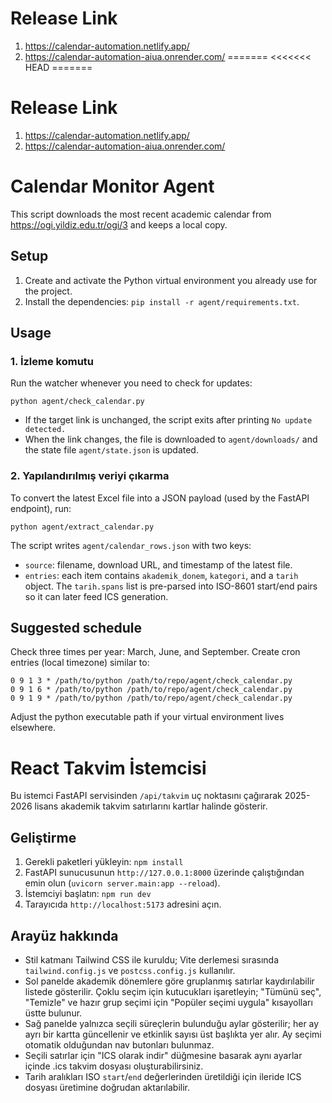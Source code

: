 # Release Link
1. https://calendar-automation.netlify.app/ 
2. https://calendar-automation-aiua.onrender.com/
=======
<<<<<<< HEAD
=======
# Release Link
1. https://calendar-automation.netlify.app/ 
2. https://calendar-automation-aiua.onrender.com/
# Calendar Monitor Agent

This script downloads the most recent academic calendar from https://ogi.yildiz.edu.tr/ogi/3 and keeps a local copy.

## Setup

1. Create and activate the Python virtual environment you already use for the project.
2. Install the dependencies: `pip install -r agent/requirements.txt`.

## Usage

### 1. İzleme komutu

Run the watcher whenever you need to check for updates:

```
python agent/check_calendar.py
```

- If the target link is unchanged, the script exits after printing `No update detected.`
- When the link changes, the file is downloaded to `agent/downloads/` and the state file `agent/state.json` is updated.

### 2. Yapılandırılmış veriyi çıkarma

To convert the latest Excel file into a JSON payload (used by the FastAPI endpoint), run:

```
python agent/extract_calendar.py
```

The script writes `agent/calendar_rows.json` with two keys:

- `source`: filename, download URL, and timestamp of the latest file.
- `entries`: each item contains `akademik_donem`, `kategori`, and a `tarih` object. The `tarih.spans` list is pre-parsed into ISO-8601 start/end pairs so it can later feed ICS generation.

## Suggested schedule

Check three times per year: March, June, and September. Create cron entries (local timezone) similar to:

```
0 9 1 3 * /path/to/python /path/to/repo/agent/check_calendar.py
0 9 1 6 * /path/to/python /path/to/repo/agent/check_calendar.py
0 9 1 9 * /path/to/python /path/to/repo/agent/check_calendar.py
```

Adjust the python executable path if your virtual environment lives elsewhere.

# React Takvim İstemcisi

Bu istemci FastAPI servisinden `/api/takvim` uç noktasını çağırarak 2025-2026 lisans akademik takvim satırlarını kartlar halinde gösterir.

## Geliştirme

1. Gerekli paketleri yükleyin: `npm install`
2. FastAPI sunucusunun `http://127.0.0.1:8000` üzerinde çalıştığından emin olun (`uvicorn server.main:app --reload`).
3. İstemciyi başlatın: `npm run dev`
4. Tarayıcıda `http://localhost:5173` adresini açın.

## Arayüz hakkında

- Stil katmanı Tailwind CSS ile kuruldu; Vite derlemesi sırasında `tailwind.config.js` ve `postcss.config.js` kullanılır.
- Sol panelde akademik dönemlere göre gruplanmış satırlar kaydırılabilir listede gösterilir. Çoklu seçim için kutucukları işaretleyin; "Tümünü seç", "Temizle" ve hazır grup seçimi için "Popüler seçimi uygula" kısayolları üstte bulunur.
- Sağ panelde yalnızca seçili süreçlerin bulunduğu aylar gösterilir; her ay ayrı bir kartta güncellenir ve etkinlik sayısı üst başlıkta yer alır. Ay seçimi otomatik olduğundan nav butonları bulunmaz.
- Seçili satırlar için "ICS olarak indir" düğmesine basarak aynı ayarlar içinde .ics takvim dosyası oluşturabilirsiniz.
- Tarih aralıkları ISO `start`/`end` değerlerinden üretildiği için ileride ICS dosyası üretimine doğrudan aktarılabilir.
